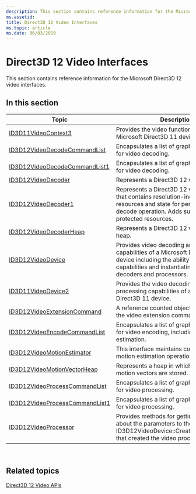 ```yaml
---
description: This section contains reference information for the Microsoft Direct3D 12 video interfaces.
ms.assetid: 
title: Direct3D 12 Video Interfaces
ms.topic: article
ms.date: 06/03/2019
---
```


# Direct3D 12 Video Interfaces

This section contains reference information for the Microsoft Direct3D 12 video interfaces.

## In this section



| Topic                                                                                | Description                                                                                              |
|---------------------------------------------------------------------------------------|----------------------------------------------------------------------------------------------------------|
| [ID3D11VideoContext3](/windows/desktop/api/d3d11_4/nn-d3d11_4-id3d11videocontext3)  | Provides the video functionality of a Microsoft Direct3D 11 device. |
| [ID3D12VideoDecodeCommandList](/windows/desktop/api/d3d12video/nn-d3d12video-id3d12videodecodecommandlist)  | Encapsulates a list of graphics commands for video decoding.|
| [ID3D12VideoDecodeCommandList1](/windows/desktop/api/d3d12video/nn-d3d12video-id3d12videodecodecommandlist1)  | Encapsulates a list of graphics commands for video decoding.|
| [ID3D12VideoDecoder](/windows/desktop/api/d3d12video/nn-d3d12video-id3d12videodecoder)  | Represents a Direct3D 12 video decoder.|
| [ID3D12VideoDecoder1](/windows/desktop/api/d3d12video/nn-d3d12video-id3d12videodecoder1)  | Represents a Direct3D 12 video decoder that contains resolution-independent resources and state for performing the decode operation. Adds support for protected resources.|
| [ID3D12VideoDecoderHeap](/windows/desktop/api/d3d12video/nn-d3d12video-id3d12videodecoderheap)  | Represents a Direct3D 12 video decoder heap.|
| [ID3D12VideoDevice](/windows/desktop/api/d3d12video/nn-d3d12video-id3d12videodevice)  | Provides video decoding and processing capabilities of a Microsoft Direct3D 12 device including the ability to query video capabilities and instantiating video decoders and processors.|
| [ID3D11VideoDevice2](/windows/desktop/api/d3d11_4/nn-d3d11_4-id3d11videodevice2)  | Provides the video decoding and video processing capabilities of a Microsoft Direct3D 11 device.|
| [ID3D12VideoExtensionCommand](/windows/desktop/api/d3d12video/nn-d3d12video-id3d12videoextensioncommand)  | A reference counted object representing the video extension command.|
| [ID3D12VideoEncodeCommandList](/windows/desktop/api/d3d12video/nn-d3d12video-id3d12videoencodecommandlist)  | Encapsulates a list of graphics commands for video encoding, including motion estimation.|
| [ID3D12VideoMotionEstimator](/windows/desktop/api/d3d12video/nn-d3d12video-id3d12videomotionestimator)  | This interface maintains context for video motion estimation operations.|
| [ID3D12VideoMotionVectorHeap](/windows/desktop/api/d3d12video/nn-d3d12video-id3d12videomotionvectorheap)  | Represents a heap in which estimated motion vectors are stored.|
| [ID3D12VideoProcessCommandList](/windows/desktop/api/d3d12video/nn-d3d12video-id3d12videoprocesscommandlist)  | Encapsulates a list of graphics commands for video processing.|
| [ID3D12VideoProcessCommandList1](/windows/desktop/api/d3d12video/nn-d3d12video-id3d12videoprocesscommandlist1)  | Encapsulates a list of graphics commands for video processing.|
| [ID3D12VideoProcessor](/windows/desktop/api/d3d12video/nn-d3d12video-id3d12videoprocessor)  | Provides methods for getting information about the parameters to the call to ID3D12VideoDevice::CreateVideoProcessor that created the video processor.|



 

## Related topics

<dl> <dt>

[Direct3D 12 Video APIs](direct3d-12-video-apis.md)
</dt> </dl>

 

 




